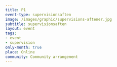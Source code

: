 ```yaml
---
title: P1
event-type: supervisionsaften
image: /images/graphic/supervisions-aftener.jpg
subtitle: supervisionsaften
layout: event
tags:
- event
- supervision
only-month: true
place: Online
community: Community arrangement
---
```

